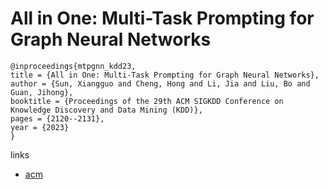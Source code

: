 # All in One: Multi-Task Prompting for Graph Neural Networks

```
@inproceedings{mtpgnn_kdd23,
title = {All in One: Multi-Task Prompting for Graph Neural Networks},
author = {Sun, Xiangguo and Cheng, Hong and Li, Jia and Liu, Bo and Guan, Jihong},
booktitle = {Proceedings of the 29th ACM SIGKDD Conference on Knowledge Discovery and Data Mining (KDD)},
pages = {2120--2131},
year = {2023}
}
```

links
- [acm](https://dl.acm.org/doi/10.1145/3580305.3599256)
